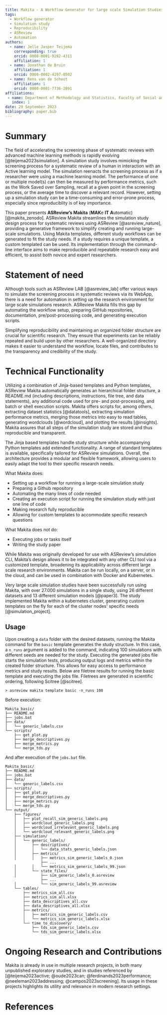 ```yaml
---
title: Makita - A Workflow Generator for large scale Simulation Studies
tags:
  - Workflow generator
  - Simulation study
  - Reproducibility
  - ASReview
  - Automation
authors:
  - name: Jelle Jasper Teijema
    corresponding: true
    orcid: 0000-0001-9282-4311
    affiliation: 1
  - name: Jonathan de Bruin
    affiliation: 1
    orcid: 0000-0002-4297-0502
  - name: Rens van de Schoot
    affiliation: 1
    orcid: 0000-0001-7736-2091
affiliations:
 - name: Department of Methodology and Statistics, Faculty of Social and Behavioral Sciences, Utrecht University, The Netherlands
   index: 1
date: 29 September 2023
bibliography: paper.bib
---
```


# Summary

The field of accelerating the screening phase of systematic reviews with
advanced machine learning methods is rapidly evolving
[@teijema2023simulation]. A simulation study involves mimicking the screening
process for a systematic review of a human in interaction with an Active
learning model. The simulation reenacts the screening process as if a
researcher were using a machine learning model. The performance of one or multiple
model(s) can then be measured by performance metrics, such as the Work Saved
over Sampling, recall at a given point in the screening process, or the
average time to discover a relevant record. However, setting up a simulation
study can be a time-consuming and error-prone process, especially since
reproduciblity is of key importance.

This paper presents **ASReview’s Makita** (**MAK**e **IT** **A**utomatic)
[@makita_zenodo]. ASReview Makita streamlines the simulation study design
process for systematic reviews using ASReview [@asreview_nature], providing a
generative framework to simplify creating and running large-scale simulations.
Using Makita templates, different study workflows can be generated to fit the
study needs. If a study requires a unique template, a custom templated can be
used. Its implementation through the command-line interface aims to make
reproducible and repeatable research easy and efficient, to assist both novice
and expert researchers.

# Statement of need

Although tools such as ASReview LAB [@asreview_lab] offer various ways to
simulate the screening process in systematic reviews via its WebApp, there is
a need for automation in setting up the research environment for large scale
simulations research. ASReview Makita fills this gap by automating the
workflow setup, preparing GitHub repositories, documentation,
pre/post-processing code, and generating execution scripts.

Simplifying reproducibility and maintaining an organized folder structure are
crucial for scientific research. They ensure that experiments can be reliably
repeated and build upon by other researchers. A well-organized directory makes
it easier to understand the workflow, locate files, and contributes to the
transparency and credibility of the study.

# Technical Functionality

Utilizing a combination of Jinja-based templates and Python templates, ASReview
Makita automatically generates an hierarchical folder structure, a README.md
(including descriptions, instructions, file tree, and data statements), any
additional code used for pre- and post-processing, and batch or shell execution
scripts. Makita offers scripts for, among others, extracting dataset statistics
[@datatools], extracting simulation performance metrics, merging those metrics
into easy to read tables, generating wordclouds [@wordcloud], and plotting the
results [@insights]. Makita assures that all steps of the simulation study are
stored and thus reproducible and transparent.

The Jinja based templates handle study structure while accompanying Python
templates add extended functionality. A range of standard templates is
available, specifically tailored for ASReview simulations. Overall, the
architecture provides a modular and flexible framework, allowing users to easily
adapt the tool to their specific research needs.

What Makita does:

- Setting up a workflow for running a large-scale simulation study
- Preparing a Github repository
- Automating the many lines of code needed
- Creating an execution script for running the simulation study with just one
  line of code
- Making research fully reproducible
- Allowing for custom templates to accommodate specific research questions

What Makita does not do:

- Executing jobs or tasks itself
- Writing the study paper

While Makita was originally developed for use with ASReview’s simulation CLI,
Makita’s design allows it to be integrated with any other CLI tool via a
customized template, broadening its applicability across different large
scale research environments. Makita can be run locally, on a server, or in
the cloud, and can be used in combination with Docker and Kubernetes.

Very large scale simulation studies have been successfully run using Makita,
with over 27.000 simulations in a single study, using 26 different datasets and
13 different simulation models [@paper3]. The study implemented Makita within a
kubernetes cluster, generating custom templates on the fly for each of the
cluster nodes' specific needs [@simulation_project].

## Usage

Upon creating a `data` folder with the desired datasets, running the Makita
command for the `basic` template generates the study structure. In this case, a
`n_runs` argument is added to the command, indicating 100 simulations with
different seeds are needed for the study. Executing the generated jobs file
starts the simulation tests, producing output logs and metrics within the
created folder structure. This allows for easy access to performance metrics and
study results. Below are filetree results for running the basic template and
executing the jobs file. Filetrees are generated in scientific ordering,
following Scitree [@scitree].

    > asreview makita template basic -n_runs 100

Before execution:

    Makita_basic/
    ├── README.md
    ├── jobs.bat
    ├── data/
    │   └── generic_labels.csv
    └── scripts/
        ├── get_plot.py
        ├── merge_descriptives.py
        ├── merge_metrics.py
        └── merge_tds.py

And after execution of the `jobs.bat` file.

    Makita_basic/
    ├── README.md
    ├── jobs.bat
    ├── data/
    │   └── generic_labels.csv
    ├── scripts/
    │   ├── get_plot.py
    │   ├── merge_descriptives.py
    │   ├── merge_metrics.py
    │   └── merge_tds.py
    └── output/
        ├── figures/
        │   ├── plot_recall_sim_generic_labels.png
        │   ├── wordcloud_generic_labels.png
        │   ├── wordcloud_irrelevant_generic_labels.png
        │   └── wordcloud_relevant_generic_labels.png
        ├── simulation/
        │   └── generic_labels/
        │       ├── descriptives/
        │       │   └── data_stats_generic_labels.json
        │       ├── metrics/
        │       │   ├── metrics_sim_generic_labels_0.json
                    ├── ...
        │       │   └── metrics_sim_generic_labels_99.json
        │       └── state_files/
        │           ├── sim_generic_labels_0.asreview
                    ├── ...
        │           └── sim_generic_labels_99.asreview
        └── tables/
            ├── metrics_sim_all.csv
            ├── metrics_sim_all.xlsx
            ├── data_descriptives_all.csv
            ├── data_descriptives_all.xlsx
            ├── metrics/
            │   ├── metrics_sim_generic_labels.csv
            │   └── metrics_sim_generic_labels.xlsx
            └── time_to_discovery/
                ├── tds_sim_generic_labels.csv
                └── tds_sim_generic_labels.xlsx

# Ongoing Research and Contributions

Makita is already in use in multiple research projects, in both many unpublished
exploratory studies, and in studies referenced by [@teijema2023active;
@oude2023can; @ferdinands2023performance; @neeleman2023addressing;
@campos2023screening]. Its usage in these projects highlights its utility and
relevance in modern research settings.

# References

